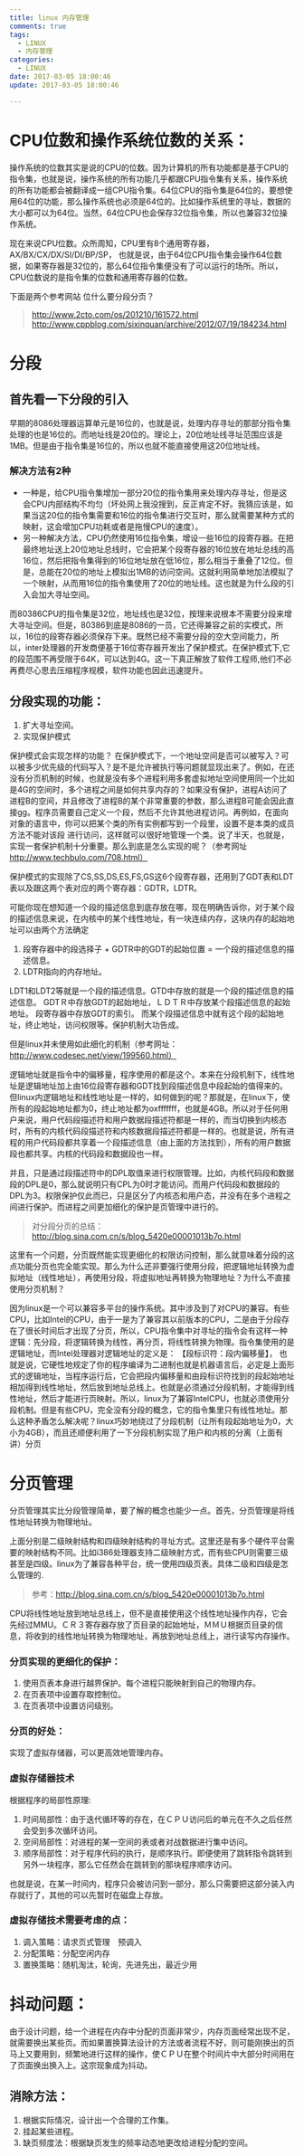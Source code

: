 ```yaml
---
title: linux 内存管理
comments: true
tags:
  - LINUX
  - 内存管理
categories:
  - LINUX
date: 2017-03-05 18:00:46
update: 2017-03-05 18:00:46

---
```

# CPU位数和操作系统位数的关系：操作系统的位数其实是说的CPU的位数。因为计算机的所有功能都是基于CPU的指令集，也就是说，操作系统的所有功能几乎都跟CPU指令集有关系，操作系统的所有功能都会被翻译成一组CPU指令集。64位CPU的指令集是64位的，要想使用64位的功能，那么操作系统也必须是64位的。比如操作系统里的寻址，数据的大小都可以为64位。当然，64位CPU也会保存32位指令集，所以也兼容32位操作系统。 现在来说CPU位数。众所周知，CPU里有8个通用寄存器，AX/BX/CX/DX/SI/DI/BP/SP，也就是说，由于64位CPU指令集会操作64位数据，如果寄存器是32位的，那么64位指令集便没有了可以运行的场所。所以，CPU位数说的是指令集的位数和通用寄存器的位数。下面是两个参考网站位什么要分段分页？> http://www.2cto.com/os/201210/161572.htmlhttp://www.cppblog.com/sixinquan/archive/2012/07/19/184234.html# 分段## 首先看一下分段的引入早期的8086处理器运算单元是16位的，也就是说，处理内存寻址的那部分指令集处理的也是16位的。而地址线是20位的。理论上，20位地址线寻址范围应该是1MB。但是由于指令集是16位的，所以也就不能直接使用这20位地址线。  ### 解决方法有2种- 一种是，给CPU指令集增加一部分20位的指令集用来处理内存寻址，但是这会CPU内部结构不均匀（坏处网上我没搜到，反正肯定不好。我猜应该是，如果当这20位的指令集需要和16位的指令集进行交互时，那么就需要某种方式的映射，这会增加CPU功耗或者是拖慢CPU的速度）。- 另一种解决方法，CPU仍然使用16位指令集，增设一些16位的段寄存器。在把最终地址送上20位地址总线时，它会把某个段寄存器的16位放在地址总线的高16位，然后把指令集得到的16位地址放在低16位，那么相当于重叠了12位。但是，总能在20位的地址上模拟出1MB的访问空间。这就利用简单地加法模拟了一个映射，从而用16位的指令集使用了20位的地址线。这也就是为什么段的引入会加大寻址空间。而80386CPU的指令集是32位，地址线也是32位，按理来说根本不需要分段来增大寻址空间。但是，80386到底是8086的一员，它还得兼容之前的实模式，所以，16位的段寄存器必须保存下来。既然已经不需要分段的空大空间能力，所以，inter处理器的开发商便基于16位寄存器开发出了保护模式。在保护模式下,它的段范围不再受限于64K，可以达到4G。这一下真正解放了软件工程师,他们不必再费尽心思去压缩程序规模，软件功能也因此迅速提升。## 分段实现的功能：1. 扩大寻址空间。2. 实现保护模式	保护模式会实现怎样的功能？  在保护模式下，一个地址空间是否可以被写入？可以被多少优先级的代码写入？是不是允许被执行等问题就显现出来了。例如，在还没有分页机制的时候，也就是没有多个进程利用多套虚拟地址空间使用同一个比如是4G的空间时，多个进程之间是如何共享内存的？如果没有保护，进程A访问了进程B的空间，并且修改了进程B的某个非常重要的参数，那么进程B可能会因此直接gg。程序员需要自己定义一个段，然后不允许其他进程访问。再例如，在面向对象的语言中，你可以把某个类的所有实例都写到一个段里，设置不是本类的成员方法不能对该段进行访问，这样就可以很好地管理一个类。说了半天，也就是，实现一套保护机制十分重要。那么到底是怎么实现的呢？（参考网址 http://www.techbulo.com/708.html）保护模式的实现除了CS,SS,DS,ES,FS,GS这6个段寄存器，还用到了GDT表和LDT表以及跟这两个表对应的两个寄存器：GDTR，LDTR。可能你现在想知道一个段的描述信息到底存放在哪，现在明确告诉你，对于某个段的描述信息来说，在内核中的某个线性地址，有一块连续内存，这块内存的起始地址可以由两个方法确定1. 段寄存器中的段选择子 +  GDTR中的GDT的起始位置 = 一个段的描述信息的描述信息。2. LDTR指向的内存地址。LDT1和LDT2等就是一个段的描述信息。GTD中存放的就是一个段的描述信息的描述信息。GDTＲ中存放GDT的起始地址，ＬＤＴＲ中存放某个段描述信息的起始地址。段寄存器中存放GDT的索引。而某个段描述信息中就有这个段的起始地址，终止地址，访问权限等。保护机制大功告成。但是linux并未使用如此细化的机制（参考网址：http://www.codesec.net/view/199560.html）逻辑地址就是指令中的偏移量，程序使用的都是这个。本来在分段机制下，线性地址是逻辑地址加上由16位段寄存器和GDT找到段描述信息中段起始的值得来的。但linux内逻辑地址和线性地址是一样的，如何做到的呢？那就是，在linux下，使所有的段起始地址都为0，终止地址都为oxfffffff，也就是4GB。所以对于任何用户来说，用户代码段描述符和用户数据段描述符都是一样的，而当切换到内核态时，所有的内核代码段描述符和内核数据段描述符都是一样的。也就是说，所有进程的用户代码段都共享着一个段描述信息（由上面的方法找到），所有的用户数据段也都共享。内核的代码段和数据段也一样。并且，只是通过段描述符中的DPL取值来进行权限管理。比如，内核代码段和数据段的DPL是0，那么就说明只有CPL为0时才能访问。而用户代码段和数据段的DPL为3。权限保护仅此而已，只是区分了内核态和用户态，并没有在多个进程之间进行保护。而进程之间更加细化的保护是页管理中进行的。> 对分段分页的总结：http://blog.sina.com.cn/s/blog_5420e00001013b7o.html这里有一个问题，分页既然能实现更细化的权限访问控制，那么就意味着分段的这点功能分页也完全能实现。那么为什么还非要强行使用分段，把逻辑地址转换为虚拟地址（线性地址），再使用分段，将虚拟地址再转换为物理地址？为什么不直接使用分页机制？因为linux是一个可以兼容多平台的操作系统。其中涉及到了对CPU的兼容。有些CPU，比如Intel的CPU，由于一是为了兼容其以前版本的CPU，二是由于分段存在了很长时间后才出现了分页，所以，CPU指令集中对寻址的指令会有这样一种逻辑：先分段，将逻辑转换为线性，再分页，将线性转换为物理。指令集使用的是逻辑地址，而Intel处理器对逻辑地址的定义是： 【段标识符：段内偏移量】， 也就是说，它硬性地规定了你的程序编译为二进制也就是机器语言后，必定是上面形式的逻辑地址，当程序运行后，它会把段内偏移量和由段标识符找到的段起始地址相加得到线性地址，然后放到地址总线上。也就是必须通过分段机制，才能得到线性地址，然后才能进行页映射。所以，linux为了兼容IntelCPU，也就必须使用分段机制。但是有些CPU，完全没有分段的概念，它的指令集里只有线性地址。那么这种矛盾怎么解决呢？linux巧妙地绕过了分段机制（让所有段起始地址为0，大小为4GB），而且还顺便利用了一下分段机制实现了用户和内核的分离（上面有讲）分页			# 分页管理分页管理其实比分段管理简单，要了解的概念也能少一点。首先，分页管理是将线性地址转换为物理地址。	上面分别是二级映射结构和四级映射结构的寻址方式。这里还是有多个硬件平台需要的映射结构不同。比如i386处理器支持二级映射方式，而有些CPU则需要三级甚至是四级。linux为了兼容各种平台，统一使用四级页表。具体二级和四级是怎么管理的.> 参考：http://blog.sina.com.cn/s/blog_5420e00001013b7o.htmlCPU将线性地址放到地址总线上，但不是直接使用这个线性地址操作内存，它会先经过MMU。ＣＲ３寄存器存放了页目录的起始地址，ＭＭＵ根据页目录的信息，将收到的线性地址转换为物理地址，再放到地址总线上，进行读写内存操作。### 分页实现的更细化的保护：1. 使用页表本身进行越界保护。每个进程只能映射到自己的物理内存。2. 在页表项中设置存取控制位。3. 在页表项中设置访问级别。### 分页的好处：实现了虚拟存储器，可以更高效地管理内存。### 虚拟存储器技术根据程序的局部性原理:1. 时间局部性：由于迭代循环等的存在，在ＣＰＵ访问后的单元在不久之后任然会受到多次循环访问。2. 空间局部性：对进程的某一空间的表或者对战数据进行集中访问。　　　　3. 顺序局部性：对于程序代码的执行，是顺序执行。即便使用了跳转指令跳转到另外一块程序，那么它任然会在跳转到的那块程序顺序访问。也就是说，在某一时间内，程序只会被访问到一部分，那么只需要把这部分装入内存就行了，其他的可以先暂时在磁盘上存放。　　　### 虚拟存储技术需要考虑的点：1. 调入策略：请求页式管理　预调入2. 分配策略：分配空闲内存3. 置换策略：随机淘汰，轮询，先进先出，最近少用# 抖动问题：由于设计问题，给一个进程在内存中分配的页面非常少，内存页面经常出现不足，就需要换出某些页。而如果置换算法设计的方法或者流程不好，则可能刚换出的页马上又要用到，频繁地进行这样的操作，使ＣＰＵ在整个时间片中大部分时间用在了页面换出换入上。这宗现象成为抖动。## 消除方法：1. 根据实际情况，设计出一个合理的工作集。2. 挂起某些进程。3. 缺页频度法：根据缺页发生的频率动态地更改给进程分配的空间。